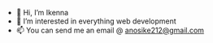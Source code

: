 - 👋 Hi, I’m Ikenna
- 👀 I’m interested in everything web development
- 📫 You can send me an email @ anosike212@gmail.com

<!---
anosike-ikenna/anosike-ikenna is a ✨ special ✨ repository because its `README.md` (this file) appears on your GitHub profile.
You can click the Preview link to take a look at your changes.
--->
